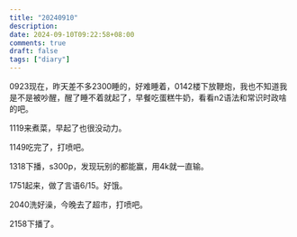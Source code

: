 ```yaml
---
title: "20240910"
description: 
date: 2024-09-10T09:22:58+08:00
comments: true
draft: false
tags: ["diary"]
---
```

0923现在，昨天差不多2300睡的，好难睡着，0142楼下放鞭炮，我也不知道我是不是被吵醒，醒了睡不着就起了，早餐吃蛋糕牛奶，看看n2语法和常识时政啥的吧。

1119来煮菜，早起了也很没动力。

1149吃完了，打喷吧。

1318下播，s300p，发现玩别的都能赢，用4k就一直输。

1751起来，做了言语6/15。好饿。

2040洗好澡，今晚去了超市，打喷吧。

2158下播了。
